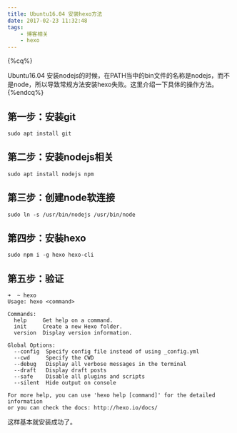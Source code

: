 ```yaml
---
title: Ubuntu16.04 安装hexo方法
date: 2017-02-23 11:32:48
tags: 
    - 博客相关
    - hexo
---
```

{%cq%}

Ubuntu16.04 安装nodejs的时候，在PATH当中的bin文件的名称是nodejs，而不是node，所以导致常规方法安装hexo失败。这里介绍一下具体的操作方法。
{%endcq%}

##  第一步：安装git

```shell
sudo apt install git
```

## 第二步：安装nodejs相关

```shell
sudo apt install nodejs npm
```

## 第三步：创建node软连接

```shell
sudo ln -s /usr/bin/nodejs /usr/bin/node
```

## 第四步：安装hexo

``` shell
sudo npm i -g hexo hexo-cli
```

## 第五步：验证

```shell
➜  ~ hexo
Usage: hexo <command>

Commands:
  help     Get help on a command.
  init     Create a new Hexo folder.
  version  Display version information.

Global Options:
  --config  Specify config file instead of using _config.yml
  --cwd     Specify the CWD
  --debug   Display all verbose messages in the terminal
  --draft   Display draft posts
  --safe    Disable all plugins and scripts
  --silent  Hide output on console

For more help, you can use 'hexo help [command]' for the detailed information
or you can check the docs: http://hexo.io/docs/

```



这样基本就安装成功了。